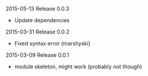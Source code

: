 2015-05-13 Release 0.0.3
- Update dependencies

2015-03-31 Release 0.0.2
- Fixed syntax error (marshyski)

2015-03-09 Release 0.0.1
- module skeleton, might work (probably not though)
